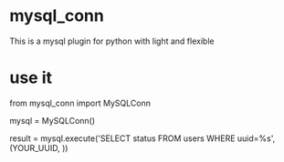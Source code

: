# mysql_conn
This is a mysql plugin for python with light and flexible

# use it

from mysql_conn import MySQLConn

mysql = MySQLConn()

result = mysql.execute('SELECT status FROM users WHERE uuid=%s', (YOUR_UUID, ))